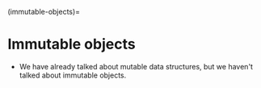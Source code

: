 (immutable-objects)=
# Immutable objects

- We have already talked about mutable data structures, but we haven't talked about immutable objects.
